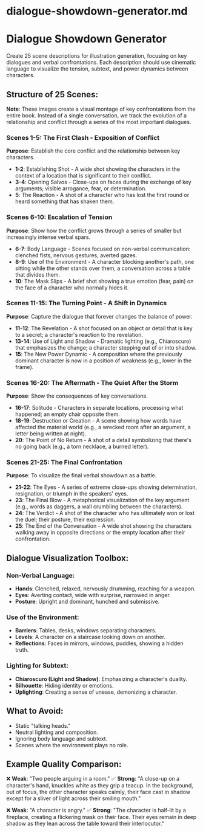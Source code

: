 # dialogue-showdown-generator.md

# Dialogue Showdown Generator

Create 25 scene descriptions for illustration generation, focusing on key dialogues and verbal confrontations. Each description should use cinematic language to visualize the tension, subtext, and power dynamics between characters.

## Structure of 25 Scenes:

**Note**: These images create a visual montage of key confrontations from the entire book. Instead of a single conversation, we track the evolution of a relationship and conflict through a series of the most important dialogues.

### Scenes 1-5: The First Clash - Exposition of Conflict
**Purpose**: Establish the core conflict and the relationship between key characters.
- **1-2**: Establishing Shot - A wide shot showing the characters in the context of a location that is significant to their conflict.
- **3-4**: Opening Salvos - Close-ups on faces during the exchange of key arguments; visible arrogance, fear, or determination.
- **5**: The Reaction - A shot of a character who has lost the first round or heard something that has shaken them.

### Scenes 6-10: Escalation of Tension
**Purpose**: Show how the conflict grows through a series of smaller but increasingly intense verbal spars.
- **6-7**: Body Language - Scenes focused on non-verbal communication: clenched fists, nervous gestures, averted gazes.
- **8-9**: Use of the Environment - A character blocking another's path, one sitting while the other stands over them, a conversation across a table that divides them.
- **10**: The Mask Slips - A brief shot showing a true emotion (fear, pain) on the face of a character who normally hides it.

### Scenes 11-15: The Turning Point - A Shift in Dynamics
**Purpose**: Capture the dialogue that forever changes the balance of power.
- **11-12**: The Revelation - A shot focused on an object or detail that is key to a secret; a character's reaction to the revelation.
- **13-14**: Use of Light and Shadow - Dramatic lighting (e.g., Chiaroscuro) that emphasizes the change; a character stepping out of or into shadow.
- **15**: The New Power Dynamic - A composition where the previously dominant character is now in a position of weakness (e.g., lower in the frame).

### Scenes 16-20: The Aftermath - The Quiet After the Storm
**Purpose**: Show the consequences of key conversations.
- **16-17**: Solitude - Characters in separate locations, processing what happened; an empty chair opposite them.
- **18-19**: Destruction or Creation - A scene showing how words have affected the material world (e.g., a wrecked room after an argument, a letter being written at night).
- **20**: The Point of No Return - A shot of a detail symbolizing that there's no going back (e.g., a torn necklace, a burned letter).

### Scenes 21-25: The Final Confrontation
**Purpose**: To visualize the final verbal showdown as a battle.
- **21-22**: The Eyes - A series of extreme close-ups showing determination, resignation, or triumph in the speakers' eyes.
- **23**: The Final Blow - A metaphorical visualization of the key argument (e.g., words as daggers, a wall crumbling between the characters).
- **24**: The Verdict - A shot of the character who has ultimately won or lost the duel; their posture, their expression.
- **25**: The End of the Conversation - A wide shot showing the characters walking away in opposite directions or the empty location after their confrontation.

## Dialogue Visualization Toolbox:

### Non-Verbal Language:
- **Hands**: Clenched, relaxed, nervously drumming, reaching for a weapon.
- **Eyes**: Averting contact, wide with surprise, narrowed in anger.
- **Posture**: Upright and dominant, hunched and submissive.

### Use of the Environment:
- **Barriers**: Tables, desks, windows separating characters.
- **Levels**: A character on a staircase looking down on another.
- **Reflections**: Faces in mirrors, windows, puddles, showing a hidden truth.

### Lighting for Subtext:
- **Chiaroscuro (Light and Shadow)**: Emphasizing a character's duality.
- **Silhouette**: Hiding identity or emotions.
- **Uplighting**: Creating a sense of unease, demonizing a character.

## What to Avoid:
- Static "talking heads."
- Neutral lighting and composition.
- Ignoring body language and subtext.
- Scenes where the environment plays no role.

## Example Quality Comparison:
❌ **Weak**: "Two people arguing in a room."
✅ **Strong**: "A close-up on a character's hand, knuckles white as they grip a teacup. In the background, out of focus, the other character speaks calmly, their face cast in shadow except for a sliver of light across their smiling mouth."

❌ **Weak**: "A character is angry."
✅ **Strong**: "The character is half-lit by a fireplace, creating a flickering mask on their face. Their eyes remain in deep shadow as they lean across the table toward their interlocutor."
